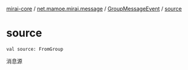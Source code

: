 [mirai-core](../../index.md) / [net.mamoe.mirai.message](../index.md) / [GroupMessageEvent](index.md) / [source](./source.md)

# source

`val source: FromGroup`

消息源

